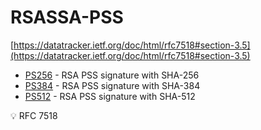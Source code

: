 # RSASSA-PSS

[https://datatracker.ietf.org/doc/html/rfc7518#section-3.5](https://datatracker.ietf.org/doc/html/rfc7518#section-3.5)

- [PS256](https://static.javadoc.io/com.nimbusds/nimbus-jose-jwt/5.1/com/nimbusds/jose/JWSAlgorithm.html#PS256) - RSA PSS signature with SHA-256
- [PS384](https://static.javadoc.io/com.nimbusds/nimbus-jose-jwt/5.1/com/nimbusds/jose/JWSAlgorithm.html#PS384) - RSA PSS signature with SHA-384
- [PS512](https://static.javadoc.io/com.nimbusds/nimbus-jose-jwt/5.1/com/nimbusds/jose/JWSAlgorithm.html#PS512) - RSA PSS signature with SHA-512

💡 RFC 7518

